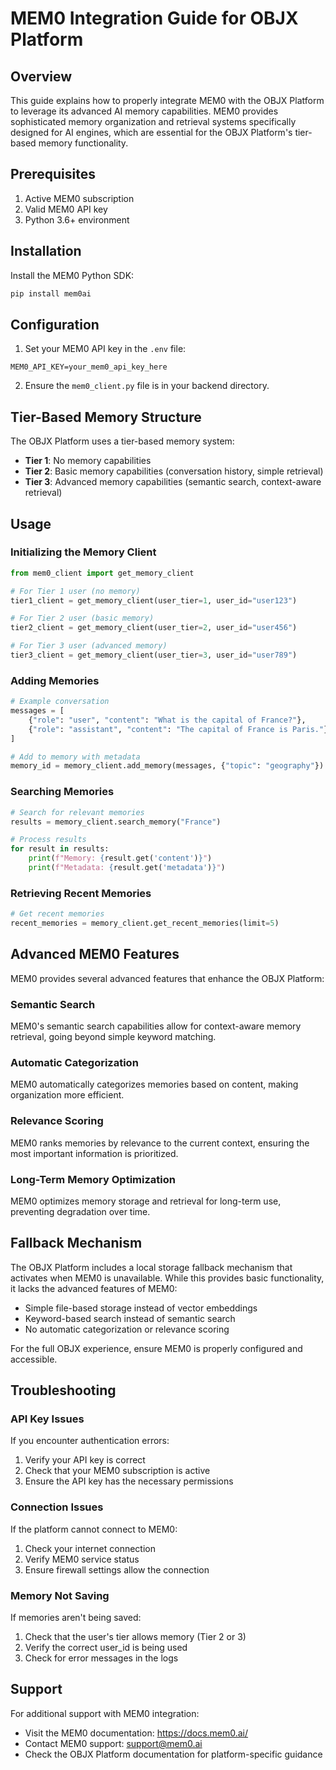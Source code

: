 # MEM0 Integration Guide for OBJX Platform

## Overview

This guide explains how to properly integrate MEM0 with the OBJX Platform to leverage its advanced AI memory capabilities. MEM0 provides sophisticated memory organization and retrieval systems specifically designed for AI engines, which are essential for the OBJX Platform's tier-based memory functionality.

## Prerequisites

1. Active MEM0 subscription
2. Valid MEM0 API key
3. Python 3.6+ environment

## Installation

Install the MEM0 Python SDK:

```bash
pip install mem0ai
```

## Configuration

1. Set your MEM0 API key in the `.env` file:

```
MEM0_API_KEY=your_mem0_api_key_here
```

2. Ensure the `mem0_client.py` file is in your backend directory.

## Tier-Based Memory Structure

The OBJX Platform uses a tier-based memory system:

- **Tier 1**: No memory capabilities
- **Tier 2**: Basic memory capabilities (conversation history, simple retrieval)
- **Tier 3**: Advanced memory capabilities (semantic search, context-aware retrieval)

## Usage

### Initializing the Memory Client

```python
from mem0_client import get_memory_client

# For Tier 1 user (no memory)
tier1_client = get_memory_client(user_tier=1, user_id="user123")

# For Tier 2 user (basic memory)
tier2_client = get_memory_client(user_tier=2, user_id="user456")

# For Tier 3 user (advanced memory)
tier3_client = get_memory_client(user_tier=3, user_id="user789")
```

### Adding Memories

```python
# Example conversation
messages = [
    {"role": "user", "content": "What is the capital of France?"},
    {"role": "assistant", "content": "The capital of France is Paris."}
]

# Add to memory with metadata
memory_id = memory_client.add_memory(messages, {"topic": "geography"})
```

### Searching Memories

```python
# Search for relevant memories
results = memory_client.search_memory("France")

# Process results
for result in results:
    print(f"Memory: {result.get('content')}")
    print(f"Metadata: {result.get('metadata')}")
```

### Retrieving Recent Memories

```python
# Get recent memories
recent_memories = memory_client.get_recent_memories(limit=5)
```

## Advanced MEM0 Features

MEM0 provides several advanced features that enhance the OBJX Platform:

### Semantic Search

MEM0's semantic search capabilities allow for context-aware memory retrieval, going beyond simple keyword matching.

### Automatic Categorization

MEM0 automatically categorizes memories based on content, making organization more efficient.

### Relevance Scoring

MEM0 ranks memories by relevance to the current context, ensuring the most important information is prioritized.

### Long-Term Memory Optimization

MEM0 optimizes memory storage and retrieval for long-term use, preventing degradation over time.

## Fallback Mechanism

The OBJX Platform includes a local storage fallback mechanism that activates when MEM0 is unavailable. While this provides basic functionality, it lacks the advanced features of MEM0:

- Simple file-based storage instead of vector embeddings
- Keyword-based search instead of semantic search
- No automatic categorization or relevance scoring

For the full OBJX experience, ensure MEM0 is properly configured and accessible.

## Troubleshooting

### API Key Issues

If you encounter authentication errors:

1. Verify your API key is correct
2. Check that your MEM0 subscription is active
3. Ensure the API key has the necessary permissions

### Connection Issues

If the platform cannot connect to MEM0:

1. Check your internet connection
2. Verify MEM0 service status
3. Ensure firewall settings allow the connection

### Memory Not Saving

If memories aren't being saved:

1. Check that the user's tier allows memory (Tier 2 or 3)
2. Verify the correct user_id is being used
3. Check for error messages in the logs

## Support

For additional support with MEM0 integration:

- Visit the MEM0 documentation: https://docs.mem0.ai/
- Contact MEM0 support: support@mem0.ai
- Check the OBJX Platform documentation for platform-specific guidance


